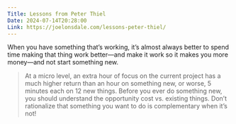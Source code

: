 ```yaml
---
Title: Lessons from Peter Thiel
Date: 2024-07-14T20:28:00
Link: https://joelonsdale.com/lessons-peter-thiel/
---
```

When you have something that’s working, it’s almost always better to spend time making that thing work better—and make it work so it makes you more money—and not start something new.

>   At a micro level, an extra hour of focus on the current project has a much higher return than an hour on something new, or worse, 5 minutes each on 12 new things. Before you ever do something new, you should understand the opportunity cost vs. existing things. Don’t rationalize that something you want to do is complementary when it’s not! 
